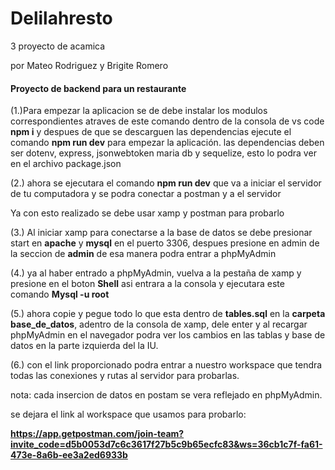 # Delilahresto

3 proyecto de acamica

por Mateo Rodriguez y Brigite Romero

#### Proyecto de backend para un restaurante 

(1.)Para empezar la aplicacion se de debe instalar los modulos correspondientes atraves de este comando dentro de la consola de vs code **npm i** y despues de que se descarguen las dependencias ejecute el comando **npm run dev** para empezar la aplicación.
las dependencias deben ser dotenv, express, jsonwebtoken maria db y sequelize, esto lo podra ver en el archivo package.json

(2.) ahora se ejecutara el comando **npm run dev** que va a iniciar el servidor de tu computadora y se podra conectar a postman y a el servidor

Ya con esto realizado se debe usar xamp y postman para probarlo

(3.) Al iniciar xamp para conectarse a la base de datos se debe presionar start en **apache** y **mysql** en el puerto 3306, despues presione en admin de la seccion de **admin** de esa manera podra entrar a phpMyAdmin

(4.) ya al haber entrado a phpMyAdmin, vuelva a la pestaña de xamp y presione en el boton **Shell** asi entrara a la consola y ejecutara este comando **Mysql -u root** 

(5.) ahora copie y pegue todo lo que esta dentro de **tables.sql** en la **carpeta base_de_datos**, adentro de la consola de xamp, dele enter y al recargar phpMyAdmin en el navegador podra ver los cambios en las tablas y base de datos en la parte izquierda del la IU.

(6.) con el link proporcionado podra entrar a nuestro workspace que tendra todas las conexiones y rutas al servidor para probarlas.

nota: cada insercion de datos en postam se vera reflejado en phpMyAdmin.


se dejara el link al workspace que usamos para probarlo:

**https://app.getpostman.com/join-team?invite_code=d5b0053d7c6c3617f27b5c9b65ecfc83&ws=36cb1c7f-fa61-473e-8a6b-ee3a2ed6933b**